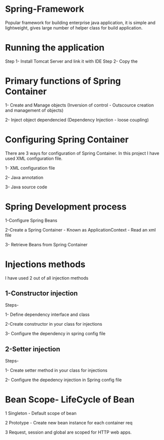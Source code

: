 # Spring-Framework

Popular framework for building enterprise java application, it is simple and lightweight, gives large number of helper class for build application.

# Running the application

Step 1- Install Tomcat Server and link it with IDE 
Step 2- Copy the 

# Primary functions of Spring Container
1- Create and Manage objects (Inversion of control - Outscource creation and management of objects)

2- Inject object dependencied (Dependency Injection - loose coupling)

# Configuring Spring Container

 There are 3 ways for configuration of Spring Container. In this project I have used XML configuration file.
 
1- XML configuration file

2- Java annotation 

3- Java source code 

# Spring Development process

1-Configure Spring Beans

2-Create a Spring Container - Known as ApplicationContext - Read an xml file

3- Retrieve Beans from Spring Container

# Injections methods 

I have used 2 out of all injection methods

## 1-Constructor injection

Steps-

1- Define dependency interface and class

2-Create constructor in your class for injections

3- Configure the dependency in spring config file

## 2-Setter injection

Steps-

1- Create setter method in your class for injections

2- Configure the depedency injection in Spring config file

# Bean Scope- LifeCycle of Bean

1  Singleton - Default scope of bean 
 

2 Prototype - Create new bean instance for each container req

3 Request, session and global are scoped for HTTP web apps.
 

